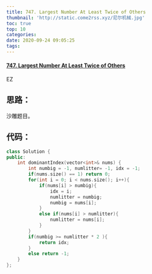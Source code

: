 ```yaml
---
title: 747. Largest Number At Least Twice of Others
thumbnail: 'http://static.come2rss.xyz/尼尔机械.jpg'
toc: true
top: 10
categories:
date: 2020-09-24 09:05:25
tags:
---
```


#### [747. Largest Number At Least Twice of Others](https://leetcode-cn.com/problems/largest-number-at-least-twice-of-others/)

<!-- more -->

EZ

## 思路：

沙雕题目。

## 代码：

```c++
class Solution {
public:
    int dominantIndex(vector<int>& nums) {
        int numbig = -1, numlitter= -1, idx = -1;
        if(nums.size() == 1) return 0;
        for(int i = 0; i < nums.size(); i++){
            if(nums[i] > numbig){
                idx = i;
                numlitter = numbig;
                numbig = nums[i];
            }
            else if(nums[i] > numlitter){
                numlitter = nums[i];
            }
        }
        if(numbig >= numlitter * 2 ){
            return idx;
        }
        else return -1;
    }
};
```

